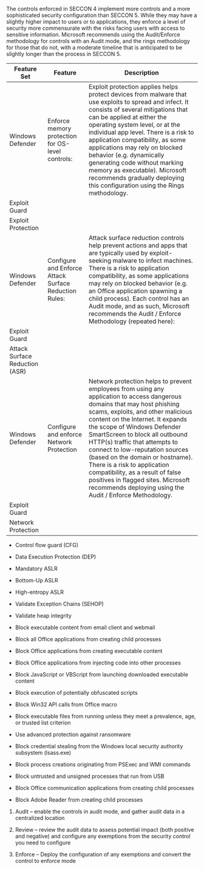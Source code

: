 The controls enforced in SECCON 4 implement more controls and a more sophisticated security
configuration than SECCON 5. While they may have a slightly higher impact to
users or to applications, they enforce a level of security more commensurate
with the risks facing users with access to sensitive information. Microsoft
recommends using the Audit/Enforce methodology for controls with an Audit mode,
and the rings methodology for those that do not, with a moderate timeline that
is anticipated to be slightly longer than the process in SECCON 5.

| Feature Set                                                 | Feature                                               | Description                                                                                                                                                                                                                                                                                                                                                                                                                                                                                                                                     |
|-------------------------------------------------------------|-------------------------------------------------------|-------------------------------------------------------------------------------------------------------------------------------------------------------------------------------------------------------------------------------------------------------------------------------------------------------------------------------------------------------------------------------------------------------------------------------------------------------------------------------------------------------------------------------------------------|
| Windows Defender                                            | Enforce memory protection for OS-level controls:      | Exploit protection applies helps protect devices from malware that use exploits to spread and infect. It consists of several mitigations that can be applied at either the operating system level, or at the individual app level. There is a risk to application compatibility, as some applications may rely on blocked behavior (e.g. dynamically generating code without marking memory as executable). Microsoft recommends gradually deploying this configuration using the Rings methodology.                                            |
| Exploit Guard                                               |                                                       |                                                                                                                                                                                                                                                                                                                                                                                                                                                                                                                                                 |
| Exploit Protection                                          |                                                       |                                                                                                                                                                                                                                                                                                                                                                                                                                                                                                                                                 |
| Windows Defender                                            | Configure and Enforce Attack Surface Reduction Rules: | Attack surface reduction controls help prevent actions and apps that are typically used by exploit-seeking malware to infect machines. There is a risk to application compatibility, as some applications may rely on blocked behavior (e.g. an Office application spawning a child process). Each control has an Audit mode, and as such, Microsoft recommends the Audit / Enforce Methodology (repeated here):                                                                                                                                |
| Exploit Guard                                               |                                                       |                                                                                                                                                                                                                                                                                                                                                                                                                                                                                                                                                 |
| Attack Surface Reduction (ASR)                              |                                                       |                                                                                                                                                                                                                                                                                                                                                                                                                                                                                                                                                 |
| Windows Defender                                            | Configure and enforce Network Protection              | Network protection helps to prevent employees from using any application to access dangerous domains that may host phishing scams, exploits, and other malicious content on the Internet. It expands the scope of Windows Defender SmartScreen to block all outbound HTTP(s) traffic that attempts to connect to low-reputation sources (based on the domain or hostname). There is a risk to application compatibility, as a result of false positives in flagged sites. Microsoft recommends deploying using the Audit / Enforce Methodology. |
| Exploit Guard                                               |                                                       |                                                                                                                                                                                                                                                                                                                                                                                                                                                                                                                                                 |
| Network Protection                                          |                                                       |                                                                                                                                                                                                                                                                                                                                                                                                                                                                                                                                                 |

-   Control flow guard (CFG)

-   Data Execution Protection (DEP)

-   Mandatory ASLR

-   Bottom-Up ASLR

-   High-entropy ASLR

-   Validate Exception Chains (SEHOP)

-   Validate heap integrity

-   Block executable content from email client and webmail

-   Block all Office applications from creating child processes

-   Block Office applications from creating executable content

-   Block Office applications from injecting code into other processes

-   Block JavaScript or VBScript from launching downloaded executable content

-   Block execution of potentially obfuscated scripts

-   Block Win32 API calls from Office macro

-   Block executable files from running unless they meet a prevalence, age, or
    trusted list criterion

-   Use advanced protection against ransomware

-   Block credential stealing from the Windows local security authority
    subsystem (lsass.exe)

-   Block process creations originating from PSExec and WMI commands

-   Block untrusted and unsigned processes that run from USB

-   Block Office communication applications from creating child processes

-   Block Adobe Reader from creating child processes

1.  Audit – enable the controls in audit mode, and gather audit data in a
    centralized location

2.  Review – review the audit data to assess potential impact (both positive and
    negative) and configure any exemptions from the security control you need to
    configure

3.  Enforce – Deploy the configuration of any exemptions and convert the control
    to enforce mode
